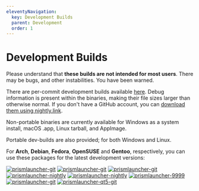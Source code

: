 ```yaml
---
eleventyNavigation:
  key: Development Builds
  parent: Development
  order: 1
---
```

# Development Builds

Please understand that **these builds are not intended for most users**. There may be bugs, and other instabilities. You have been warned.

There are per-commit development builds available [here](https://github.com/PrismLauncher/PrismLauncher/actions). Debug information is present within the binaries, making their file sizes larger than otherwise normal.
If you don't have a GitHub account, you can [download them using nightly.link](https://nightly.link/PrismLauncher/PrismLauncher/workflows/trigger_builds/develop).

Non-portable binaries are currently available for Windows as a system install, macOS .app, Linux tarball, and AppImage.

Portable dev-builds are also provided; for both Windows and Linux.

For **Arch**, **Debian**, **Fedora**, **OpenSUSE** and **Gentoo**, respectively, you can use these packages for the latest development versions:

[![prismlauncher-git](https://img.shields.io/badge/aur-prismlauncher--git-1793D1?style=flat-square&logo=archlinux&logoColor=white)](https://aur.archlinux.org/packages/prismlauncher-git/) [![prismlauncher-git](https://img.shields.io/badge/aur-prismlauncher--qt5--git-1793D1?style=flat-square&logo=archlinux&logoColor=white)](https://aur.archlinux.org/packages/prismlauncher-qt5-git/) [![prismlauncher-git](https://img.shields.io/badge/mpr-prismlauncher--git-A80030?style=flat-square&logo=debian&logoColor=white)](https://mpr.makedeb.org/packages/prismlauncher-git) [![prismlauncher-nightly](https://img.shields.io/badge/copr-prismlauncher--nightly-51A2DA?style=flat-square&logo=fedora&logoColor=white)](https://copr.fedorainfracloud.org/coprs/g3tchoo/prismlauncher/) [![prismlauncher-nightly](https://img.shields.io/badge/OBS-prismlauncher--nightly-3AB6A9?style=flat-square&logo=opensuse&logoColor=white)](https://build.opensuse.org/project/show/home:getchoo) [![prismlauncher-9999](https://img.shields.io/badge/gentoo-prismlauncher--9999-4D4270?style=flat-square&logo=gentoo&logoColor=white)](https://packages.gentoo.org/packages/games-action/prismlauncher) [![prismlauncher-git](https://img.shields.io/badge/scoop-prismlauncher--git-1793D1?style=flat-square&logo=scoop&logoColor=white)](https://github.com/ScoopInstaller/Versions/blob/master/bucket/prismlauncher-git.json) [![prismlauncher-qt5-git](https://img.shields.io/badge/scoop-prismlauncher--qt5--git-1793D1?style=flat-square&logo=scoop&logoColor=white)](https://github.com/ScoopInstaller/Versions/blob/master/bucket/prismlauncher-qt5-git.json)
